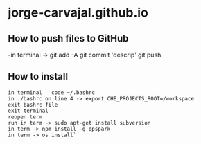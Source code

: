 # jorge-carvajal.github.io


## How to push files to GitHub
-in terminal -> git add -A
                git commit 'descrip'
                git push
## How to install
    in terminal   code ~/.bashrc
    in ./bashrc on line 4 -> export CHE_PROJECTS_ROOT=/workspace
    exit bashrc file
    exit terminal
    reopen term
    run in term -> sudo apt-get install subversion
    in term -> npm install -g opspark
    in term -> os install`
